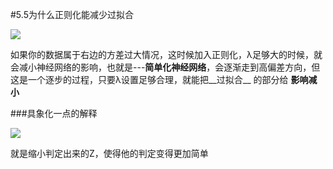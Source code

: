 #5.5为什么正则化能减少过拟合

![](https://cdn.jsdelivr.net/gh/tj-messi/picture/1726664714475.png)

如果你的数据属于右边的方差过大情况，这时候加入正则化，λ足够大的时候，就会减小神经网络的影响，也就是---__简单化神经网络__，会逐渐走到高偏差方向，但这是一个逐步的过程，只要λ设置足够合理，就能把__过拟合__ 的部分给 __影响减小__

###具象化一点的解释

![](https://cdn.jsdelivr.net/gh/tj-messi/picture/1726666470674.png)

就是缩小判定出来的Z，使得他的判定变得更加简单